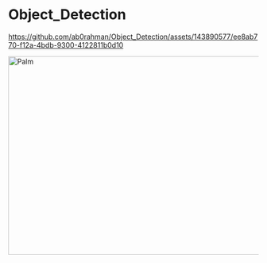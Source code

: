 # Object_Detection

https://github.com/ab0rahman/Object_Detection/assets/143890577/ee8ab770-f12a-4bdb-9300-4122811b0d10

  <img src="https://github.com/ab0rahman/Object_Detection/blob/main/results/movie2.gif" alt="Palm" width="711" height="400"><br>
